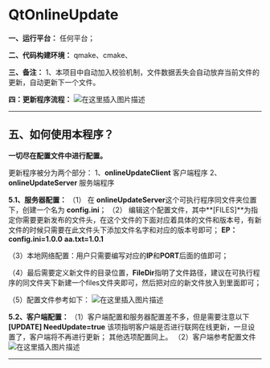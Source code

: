 # QtOnlineUpdate

**一、运行平台：**
任何平台；

**二、代码构建环境：**
qmake、cmake、

**三、备注：**
1、本项目中自动加入校验机制，文件数据丢失会自动放弃当前文件的更新，自动更新下一个文件。

**四：更新程序流程：**
![在这里插入图片描述](https://img-blog.csdnimg.cn/20190510141549603.png?x-oss-process=image/watermark,type_ZmFuZ3poZW5naGVpdGk,shadow_10,text_aHR0cHM6Ly9ibG9nLmNzZG4ubmV0L3FxXzIxMDc4NTU3,size_16,color_FFFFFF,t_70)

****
## 五、如何使用本程序？
**一切尽在配置文件中进行配置。**

更新程序被分为两个部分：
1、**onlineUpdateClient**  客户端程序
2、**onlineUpdateServer**  服务端程序

**5.1、服务器配置：**
（1）  在 **onlineUpdateServer**这个可执行程序同文件夹位置下，创建一个名为 **config.ini**；
（2） 编辑这个配置文件，其中**[FILES]**为指定你需要更新发布的文件头，在这个文件的下面对应着具体的文件和版本号，有新文件的时候只需要在此文件头下添加文件名字和对应的版本号即可；
**EP：config.ini=1.0.0** 
**aa.txt=1.0.1**

（3）本地网络配置：用户只需要编写对应的**IP**和**PORT**后面的值即可； 

（4）最后需要定义新文件的目录位置，**FileDir**指明了文件路径，建议在可执行程序的同文件夹下新建一个files文件夹即可，然后把对应的新文件放入到里面即可；

（5）配置文件参考如下：
![在这里插入图片描述](https://img-blog.csdnimg.cn/20190510142958274.png)

**5.2、客户端配置：**
（1）客户端配置和服务器配置差不多，但是需要注意以下
**[UPDATE]
NeedUpdate=true**
该项指明客户端是否进行联网在线更新，一旦设置了，客户端将不再进行更新；
其他选项配置同上。
（2）客户端参考配置文件
![在这里插入图片描述](https://img-blog.csdnimg.cn/20190510151416728.png?x-oss-process=image/watermark,type_ZmFuZ3poZW5naGVpdGk,shadow_10,text_aHR0cHM6Ly9ibG9nLmNzZG4ubmV0L3FxXzIxMDc4NTU3,size_16,color_FFFFFF,t_70)

****

